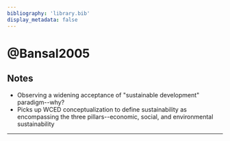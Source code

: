 ```yaml
---
bibliography: 'library.bib'
display_metadata: false
---
```


# @Bansal2005

## Notes

* Observing a widening acceptance of "sustainable development" paradigm--why?
* Picks up WCED conceptualization to define sustainability as encompassing the three pillars--economic, social, and environmental sustainability

---